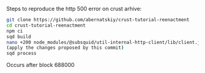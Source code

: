 Steps to reproduce the http 500 error on crust arhive:
```bash
git clone https://github.com/abernatskiy/crust-tutorial-reenactment
cd crust-tutorial-reenactment
npm ci
sqd build
nano +200 node_modules/@subsquid/util-internal-http-client/lib/client.js
(apply the changes proposed by this commit)
sqd process
```
Occurs after block 688000
